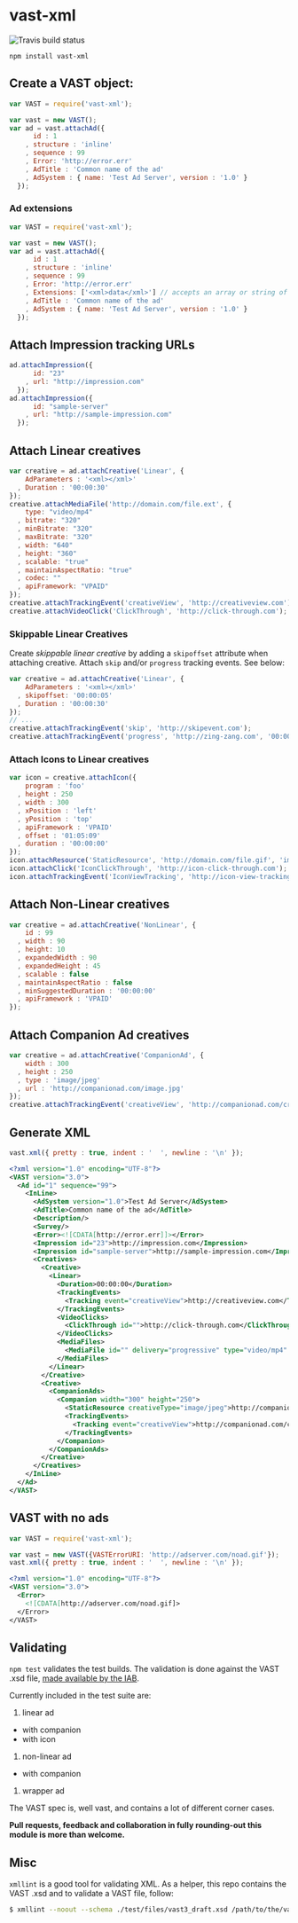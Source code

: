 # vast-xml

![Travis build status](https://api.travis-ci.org/tbuchok/vast-xml.png)

```
npm install vast-xml
```

## Create a VAST object:

```javascript
var VAST = require('vast-xml');

var vast = new VAST();
var ad = vast.attachAd({ 
      id : 1
    , structure : 'inline'
    , sequence : 99
    , Error: 'http://error.err'
    , AdTitle : 'Common name of the ad'
    , AdSystem : { name: 'Test Ad Server', version : '1.0' }
  });
```

### Ad extensions

```javascript
var VAST = require('vast-xml');

var vast = new VAST();
var ad = vast.attachAd({ 
      id : 1
    , structure : 'inline'
    , sequence : 99
    , Error: 'http://error.err'
    , Extensions: ['<xml>data</xml>'] // accepts an array or string of XML, warning: XML is not validated by this library!
    , AdTitle : 'Common name of the ad'
    , AdSystem : { name: 'Test Ad Server', version : '1.0' }
  });
```

## Attach Impression tracking URLs

```javascript
ad.attachImpression({
      id: "23"
    , url: "http://impression.com"
  });
ad.attachImpression({
      id: "sample-server"
    , url: "http://sample-impression.com"
  });
```

## Attach Linear creatives

```javascript
var creative = ad.attachCreative('Linear', {
    AdParameters : '<xml></xml>'
  , Duration : '00:00:30'
});
creative.attachMediaFile('http://domain.com/file.ext', {
    type: "video/mp4"
  , bitrate: "320"
  , minBitrate: "320"
  , maxBitrate: "320"
  , width: "640"
  , height: "360"
  , scalable: "true"
  , maintainAspectRatio: "true"
  , codec: ""
  , apiFramework: "VPAID"
});
creative.attachTrackingEvent('creativeView', 'http://creativeview.com');
creative.attachVideoClick('ClickThrough', 'http://click-through.com');
```

### Skippable Linear Creatives

Create _skippable linear creative_ by adding a `skipoffset` attribute when attaching creative. Attach `skip` and/or `progress` tracking events. See below:

```javascript
var creative = ad.attachCreative('Linear', {
    AdParameters : '<xml></xml>'
  , skipoffset: '00:00:05'
  , Duration : '00:00:30'
});
// ...
creative.attachTrackingEvent('skip', 'http://skipevent.com');
creative.attachTrackingEvent('progress', 'http://zing-zang.com', '00:00:15.000');
```

### Attach Icons to Linear creatives

```javascript
var icon = creative.attachIcon({ 
    program : 'foo'
  , height : 250
  , width : 300
  , xPosition : 'left'
  , yPosition : 'top'
  , apiFramework : 'VPAID'
  , offset : '01:05:09'
  , duration : '00:00:00'
});
icon.attachResource('StaticResource', 'http://domain.com/file.gif', 'image/gif');
icon.attachClick('IconClickThrough', 'http://icon-click-through.com');
icon.attachTrackingEvent('IconViewTracking', 'http://icon-view-tracking.com');
```

## Attach Non-Linear creatives

```javascript
var creative = ad.attachCreative('NonLinear', {
    id : 99
  , width : 90
  , height: 10
  , expandedWidth : 90
  , expandedHeight : 45
  , scalable : false
  , maintainAspectRatio : false
  , minSuggestedDuration : '00:00:00'
  , apiFramework : 'VPAID'
});
```

## Attach Companion Ad creatives

```javascript
var creative = ad.attachCreative('CompanionAd', { 
    width : 300
  , height : 250
  , type : 'image/jpeg'
  , url : 'http://companionad.com/image.jpg' 
});
creative.attachTrackingEvent('creativeView', 'http://companionad.com/creativeView');
```

## Generate XML

```javascript
vast.xml({ pretty : true, indent : '  ', newline : '\n' });
```

```xml
<?xml version="1.0" encoding="UTF-8"?>
<VAST version="3.0">
  <Ad id="1" sequence="99">
    <InLine>
      <AdSystem version="1.0">Test Ad Server</AdSystem>
      <AdTitle>Common name of the ad</AdTitle>
      <Description/>
      <Survey/>
      <Error><![CDATA[http://error.err]]></Error>
      <Impression id="23">http://impression.com</Impression>
      <Impression id="sample-server">http://sample-impression.com</Impression>
      <Creatives>
        <Creative>
          <Linear>
            <Duration>00:00:00</Duration>
            <TrackingEvents>
              <Tracking event="creativeView">http://creativeview.com</Tracking>
            </TrackingEvents>
            <VideoClicks>
              <ClickThrough id="">http://click-through.com</ClickThrough>
            </VideoClicks>
            <MediaFiles>
              <MediaFile id="" delivery="progressive" type="video/mp4" bitrate="320" minBitrate="320" maxBitrate="320" width="640" height="360" scalable="true" maintainAspectRatio="true" codec="" apiFramework="">http://domain.com/file.ext</MediaFile>
            </MediaFiles>
          </Linear>
        </Creative>
        <Creative>
          <CompanionAds>
            <Companion width="300" height="250">
              <StaticResource creativeType="image/jpeg">http://companionad.com/image.jpg</StaticResource>
              <TrackingEvents>
                <Tracking event="creativeView">http://companionad.com/creativeView</Tracking>
              </TrackingEvents>
            </Companion>
          </CompanionAds>
        </Creative>
      </Creatives>
    </InLine>
  </Ad>
</VAST>
```

## VAST with no ads

```javascript
var VAST = require('vast-xml');

var vast = new VAST({VASTErrorURI: 'http://adserver.com/noad.gif'});
vast.xml({ pretty : true, indent : '  ', newline : '\n' });
```

```xml
<?xml version="1.0" encoding="UTF-8"?>
<VAST version="3.0">
  <Error>
    <![CDATA[http://adserver.com/noad.gif]>
  </Error>
</VAST>
```

## Validating

`npm test` validates the test builds. The validation is done against the VAST .xsd file, [made available by the IAB](http://www.iab.net/vast).

Currently included in the test suite are: 

1. linear ad 
  * with companion
  * with icon
1. non-linear ad
  * with companion
1. wrapper ad

The VAST spec is, well vast, and contains a lot of different corner cases. 

**Pull requests, feedback and collaboration in fully rounding-out this module is more than welcome.**

## Misc

`xmllint` is a good tool for validating XML. As a helper, this repo contains the VAST .xsd and to validate a VAST file, follow:

```bash
$ xmllint --noout --schema ./test/files/vast3_draft.xsd /path/to/the/vast.xml
```

